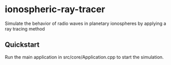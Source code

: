 # ionospheric-ray-tracer
Simulate the behavior of radio waves in planetary ionospheres by applying a ray tracing method

## Quickstart ##
Run the main application in src/core/Application.cpp to start the simulation.